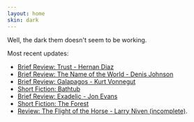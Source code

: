 ```yaml
---
layout: home
skin: dark
---
```


Well, the dark them doesn't seem to be working.

Most recent updates: 


- [Brief Review: Trust - Hernan Diaz](brief_reviews/trust.md)
- [Brief Review: The Name of the World - Denis Johnson](brief_reviews/the_name_of_the_world.md)
- [Brief Review: Galapagos - Kurt Vonnegut](brief_reviews/galapagos.md)
- [Short Fiction: Bathtub](fiction_short/bathtub.md)
- [Brief Review: Exadelic - Jon Evans](brief_reviews/exadelic.md)
- [Short Fiction: The Forest](fiction_short/the_forest.md)
- [Review: The Flight of the Horse - Larry Niven (incomplete)](reviews/the_flight_of_the_horse.md).
